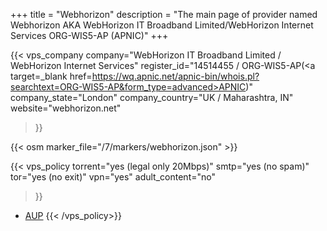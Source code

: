 +++
title = "Webhorizon"
description = "The main page of provider named Webhorizon AKA WebHorizon IT Broadband Limited/WebHorizon Internet Services ORG-WIS5-AP (APNIC)"
+++

{{< vps_company
company="WebHorizon IT Broadband Limited / WebHorizon Internet Services"
register_id="14514455 / ORG-WIS5-AP(<a target=_blank href=https://wq.apnic.net/apnic-bin/whois.pl?searchtext=ORG-WIS5-AP&form_type=advanced>APNIC</a>)"
company_state="London"
company_country="UK / Maharashtra, IN"
website="webhorizon.net"
>}}

{{< osm marker_file="/7/markers/webhorizon.json" >}}

{{< vps_policy
torrent="yes (legal only 20Mbps)"
smtp="yes (no spam)"
tor="yes (no exit)"
vpn="yes"
adult_content="no"
>}}
* [AUP](https://webhorizon.net/aup.html)
{{< /vps_policy>}}
